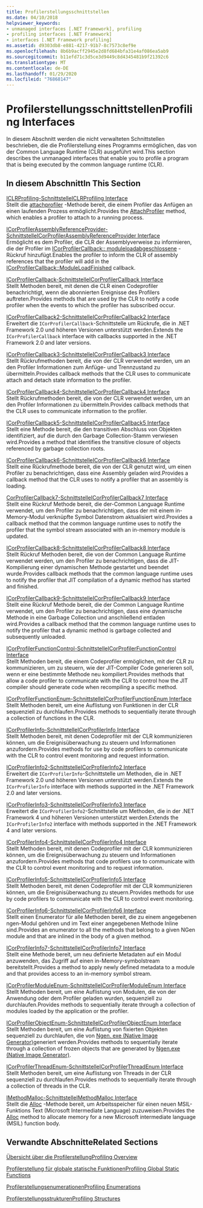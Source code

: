 ```yaml
---
title: Profilerstellungsschnittstellen
ms.date: 04/10/2018
helpviewer_keywords:
- unmanaged interfaces [.NET Framework], profiling
- profiling interfaces [.NET Framework]
- interfaces [.NET Framework profiling]
ms.assetid: d9303db8-e881-4217-91b7-8c7573c8ef9e
ms.openlocfilehash: 8b6b9acff2945e2d8fd684bfa31e4af086ea5ab9
ms.sourcegitcommit: b11efd71c3d5ce3d9449c8d4345481b9f21392c6
ms.translationtype: MT
ms.contentlocale: de-DE
ms.lasthandoff: 01/29/2020
ms.locfileid: "76868147"
---
```

# <a name="profiling-interfaces"></a><span data-ttu-id="85211-102">Profilerstellungsschnittstellen</span><span class="sxs-lookup"><span data-stu-id="85211-102">Profiling Interfaces</span></span>
<span data-ttu-id="85211-103">In diesem Abschnitt werden die nicht verwalteten Schnittstellen beschrieben, die die Profilerstellung eines Programms ermöglichen, das von der Common Language Runtime (CLR) ausgeführt wird.</span><span class="sxs-lookup"><span data-stu-id="85211-103">This section describes the unmanaged interfaces that enable you to profile a program that is being executed by the common language runtime (CLR).</span></span>  
  
## <a name="in-this-section"></a><span data-ttu-id="85211-104">In diesem Abschnitt</span><span class="sxs-lookup"><span data-stu-id="85211-104">In This Section</span></span>  
 [<span data-ttu-id="85211-105">ICLRProfiling-Schnittstelle</span><span class="sxs-lookup"><span data-stu-id="85211-105">ICLRProfiling Interface</span></span>](iclrprofiling-interface.md)  
 <span data-ttu-id="85211-106">Stellt die [attachprofiler](iclrprofiling-attachprofiler-method.md) -Methode bereit, die einem Profiler das Anfügen an einen laufenden Prozess ermöglicht.</span><span class="sxs-lookup"><span data-stu-id="85211-106">Provides the [AttachProfiler](iclrprofiling-attachprofiler-method.md) method, which enables a profiler to attach to a running process.</span></span>  
  
 [<span data-ttu-id="85211-107">ICorProfilerAssemblyReferenceProvider-Schnittstelle</span><span class="sxs-lookup"><span data-stu-id="85211-107">ICorProfilerAssemblyReferenceProvider Interface</span></span>](icorprofilerassemblyreferenceprovider-interface.md)  
 <span data-ttu-id="85211-108">Ermöglicht es dem Profiler, die CLR der Assemblyverweise zu informieren, die der Profiler im [ICorProfilerCallback:: moduleloadabgeschlossene](icorprofilercallback-moduleloadfinished-method.md) -Rückruf hinzufügt.</span><span class="sxs-lookup"><span data-stu-id="85211-108">Enables the profiler to inform the CLR of assembly references that the profiler will add in the [ICorProfilerCallback::ModuleLoadFinished](icorprofilercallback-moduleloadfinished-method.md) callback.</span></span>  
  
 [<span data-ttu-id="85211-109">ICorProfilerCallback-Schnittstelle</span><span class="sxs-lookup"><span data-stu-id="85211-109">ICorProfilerCallback Interface</span></span>](icorprofilercallback-interface.md)  
 <span data-ttu-id="85211-110">Stellt Methoden bereit, mit denen die CLR einen Codeprofiler benachrichtigt, wenn die abonnierten Ereignisse des Profilers auftreten.</span><span class="sxs-lookup"><span data-stu-id="85211-110">Provides methods that are used by the CLR to notify a code profiler when the events to which the profiler has subscribed occur.</span></span>  
  
 [<span data-ttu-id="85211-111">ICorProfilerCallback2-Schnittstelle</span><span class="sxs-lookup"><span data-stu-id="85211-111">ICorProfilerCallback2 Interface</span></span>](icorprofilercallback2-interface.md)  
 <span data-ttu-id="85211-112">Erweitert die `ICorProfilerCallback`-Schnittstelle um Rückrufe, die in .NET Framework 2.0 und höheren Versionen unterstützt werden.</span><span class="sxs-lookup"><span data-stu-id="85211-112">Extends the `ICorProfilerCallback` interface with callbacks supported in the .NET Framework 2.0 and later versions.</span></span>  
  
 [<span data-ttu-id="85211-113">ICorProfilerCallback3-Schnittstelle</span><span class="sxs-lookup"><span data-stu-id="85211-113">ICorProfilerCallback3 Interface</span></span>](icorprofilercallback3-interface.md)  
 <span data-ttu-id="85211-114">Stellt Rückrufmethoden bereit, die von der CLR verwendet werden, um an den Profiler Informationen zum Anfüge- und Trennzustand zu übermitteln.</span><span class="sxs-lookup"><span data-stu-id="85211-114">Provides callback methods that the CLR uses to communicate attach and detach state information to the profiler.</span></span>  
  
 [<span data-ttu-id="85211-115">ICorProfilerCallback4-Schnittstelle</span><span class="sxs-lookup"><span data-stu-id="85211-115">ICorProfilerCallback4 Interface</span></span>](icorprofilercallback4-interface.md)  
 <span data-ttu-id="85211-116">Stellt Rückrufmethoden bereit, die von der CLR verwendet werden, um an den Profiler Informationen zu übermitteln.</span><span class="sxs-lookup"><span data-stu-id="85211-116">Provides callback methods that the CLR uses to communicate information to the profiler.</span></span>  
  
 [<span data-ttu-id="85211-117">ICorProfilerCallback5-Schnittstelle</span><span class="sxs-lookup"><span data-stu-id="85211-117">ICorProfilerCallback5 Interface</span></span>](icorprofilercallback5-interface.md)  
 <span data-ttu-id="85211-118">Stellt eine Methode bereit, die den transitiven Abschluss von Objekten identifiziert, auf die durch den Garbage Collection-Stamm verwiesen wird.</span><span class="sxs-lookup"><span data-stu-id="85211-118">Provides a method that identifies the transitive closure of objects referenced by garbage collection roots.</span></span>  
  
 [<span data-ttu-id="85211-119">ICorProfilerCallback6-Schnittstelle</span><span class="sxs-lookup"><span data-stu-id="85211-119">ICorProfilerCallback6 Interface</span></span>](icorprofilercallback6-interface.md)  
 <span data-ttu-id="85211-120">Stellt eine Rückrufmethode bereit, die von der CLR genutzt wird, um einen Profiler zu benachrichtigen, dass eine Assembly geladen wird.</span><span class="sxs-lookup"><span data-stu-id="85211-120">Provides a callback method that the CLR uses to notify a profiler that an assembly is loading.</span></span>  
  
 [<span data-ttu-id="85211-121">CorProfilerCallback7-Schnittstelle</span><span class="sxs-lookup"><span data-stu-id="85211-121">ICorProfilerCallback7 Interface</span></span>](icorprofilercallback7-interface.md)  
 <span data-ttu-id="85211-122">Stellt eine Rückruf Methode bereit, die der-Common Language Runtime verwendet, um den Profiler zu benachrichtigen, dass der mit einem in-Memory-Modul verknüpfte Symbol Datenstrom aktualisiert wird.</span><span class="sxs-lookup"><span data-stu-id="85211-122">Provides a callback method that the common language runtime uses to notify the profiler that the symbol stream associated with an in-memory module is updated.</span></span>  

[<span data-ttu-id="85211-123">ICorProfilerCallback8-Schnittstelle</span><span class="sxs-lookup"><span data-stu-id="85211-123">ICorProfilerCallback8 Interface</span></span>](icorprofilercallback8-interface.md)  
<span data-ttu-id="85211-124">Stellt Rückruf Methoden bereit, die von der Common Language Runtime verwendet werden, um den Profiler zu benachrichtigen, dass die JIT-Kompilierung einer dynamischen Methode gestartet und beendet wurde.</span><span class="sxs-lookup"><span data-stu-id="85211-124">Provides callback methods that the common language runtime uses to notify the profiler that JIT compilation of a dynamic method has started and finished.</span></span>

[<span data-ttu-id="85211-125">ICorProfilerCallback9-Schnittstelle</span><span class="sxs-lookup"><span data-stu-id="85211-125">ICorProfilerCallback9 Interface</span></span>](icorprofilercallback9-interface.md)  
<span data-ttu-id="85211-126">Stellt eine Rückruf Methode bereit, die der Common Language Runtime verwendet, um den Profiler zu benachrichtigen, dass eine dynamische Methode in eine Garbage Collection und anschließend entladen wird.</span><span class="sxs-lookup"><span data-stu-id="85211-126">Provides a callback method that the common language runtime uses to notify the profiler that a dynamic method is garbage collected and subsequently unloaded.</span></span>

 [<span data-ttu-id="85211-127">ICorProfilerFunctionControl-Schnittstelle</span><span class="sxs-lookup"><span data-stu-id="85211-127">ICorProfilerFunctionControl Interface</span></span>](icorprofilerfunctioncontrol-interface.md)  
 <span data-ttu-id="85211-128">Stellt Methoden bereit, die einem Codeprofiler ermöglichen, mit der CLR zu kommunizieren, um zu steuern, wie der JIT-Compiler Code generieren soll, wenn er eine bestimmte Methode neu kompiliert.</span><span class="sxs-lookup"><span data-stu-id="85211-128">Provides methods that allow a code profiler to communicate with the CLR to control how the JIT compiler should generate code when recompiling a specific method.</span></span>  
  
 [<span data-ttu-id="85211-129">ICorProfilerFunctionEnum-Schnittstelle</span><span class="sxs-lookup"><span data-stu-id="85211-129">ICorProfilerFunctionEnum Interface</span></span>](icorprofilerfunctionenum-interface.md)  
 <span data-ttu-id="85211-130">Stellt Methoden bereit, um eine Auflistung von Funktionen in der CLR sequenziell zu durchlaufen.</span><span class="sxs-lookup"><span data-stu-id="85211-130">Provides methods to sequentially iterate through a collection of functions in the CLR.</span></span>  
  
 [<span data-ttu-id="85211-131">ICorProfilerInfo-Schnittstelle</span><span class="sxs-lookup"><span data-stu-id="85211-131">ICorProfilerInfo Interface</span></span>](icorprofilerinfo-interface.md)  
 <span data-ttu-id="85211-132">Stellt Methoden bereit, mit denen Codeprofiler mit der CLR kommunizieren können, um die Ereignisüberwachung zu steuern und Informationen anzufordern.</span><span class="sxs-lookup"><span data-stu-id="85211-132">Provides methods for use by code profilers to communicate with the CLR to control event monitoring and request information.</span></span>  
  
 [<span data-ttu-id="85211-133">ICorProfilerInfo2-Schnittstelle</span><span class="sxs-lookup"><span data-stu-id="85211-133">ICorProfilerInfo2 Interface</span></span>](icorprofilerinfo2-interface.md)  
 <span data-ttu-id="85211-134">Erweitert die `ICorProfilerInfo`-Schnittstelle um Methoden, die in .NET Framework 2.0 und höheren Versionen unterstützt werden.</span><span class="sxs-lookup"><span data-stu-id="85211-134">Extends the `ICorProfilerInfo` interface with methods supported in the .NET Framework 2.0 and later versions.</span></span>  
  
 [<span data-ttu-id="85211-135">ICorProfilerInfo3-Schnittstelle</span><span class="sxs-lookup"><span data-stu-id="85211-135">ICorProfilerInfo3 Interface</span></span>](icorprofilerinfo3-interface.md)  
 <span data-ttu-id="85211-136">Erweitert die `ICorProfilerInfo2`-Schnittstelle um Methoden, die in der .NET Framework 4 und höheren Versionen unterstützt werden.</span><span class="sxs-lookup"><span data-stu-id="85211-136">Extends the `ICorProfilerInfo2` interface with methods supported in the .NET Framework 4 and later versions.</span></span>  
  
 [<span data-ttu-id="85211-137">ICorProfilerInfo4-Schnittstelle</span><span class="sxs-lookup"><span data-stu-id="85211-137">ICorProfilerInfo4 Interface</span></span>](icorprofilerinfo4-interface.md)  
 <span data-ttu-id="85211-138">Stellt Methoden bereit, mit denen Codeprofiler mit der CLR kommunizieren können, um die Ereignisüberwachung zu steuern und Informationen anzufordern.</span><span class="sxs-lookup"><span data-stu-id="85211-138">Provides methods that code profilers use to communicate with the CLR to control event monitoring and to request information.</span></span>  
  
 [<span data-ttu-id="85211-139">ICorProfilerInfo5-Schnittstelle</span><span class="sxs-lookup"><span data-stu-id="85211-139">ICorProfilerInfo5 Interface</span></span>](icorprofilerinfo5-interface.md)  
 <span data-ttu-id="85211-140">Stellt Methoden bereit, mit denen Codeprofiler mit der CLR kommunizieren können, um die Ereignisüberwachung zu steuern.</span><span class="sxs-lookup"><span data-stu-id="85211-140">Provides methods for use by code profilers to communicate with the CLR to control event monitoring.</span></span>  
  
 [<span data-ttu-id="85211-141">ICorProfilerInfo6-Schnittstelle</span><span class="sxs-lookup"><span data-stu-id="85211-141">ICorProfilerInfo6 Interface</span></span>](icorprofilerinfo6-interface.md)  
 <span data-ttu-id="85211-142">Stellt einen Enumerator für alle Methoden bereit, die zu einem angegebenen ngen-Modul gehören und im Text einer angegebenen Methode Inline sind.</span><span class="sxs-lookup"><span data-stu-id="85211-142">Provides an enumerator to all the methods that belong to a given NGen module and that are inlined in the body of a given method.</span></span>  
  
 [<span data-ttu-id="85211-143">ICorProfilerInfo7-Schnittstelle</span><span class="sxs-lookup"><span data-stu-id="85211-143">ICorProfilerInfo7 Interface</span></span>](icorprofilerinfo7-interface.md)  
 <span data-ttu-id="85211-144">Stellt eine Methode bereit, um neu definierte Metadaten auf ein Modul anzuwenden, das Zugriff auf einen in-Memory-symbolstream bereitstellt.</span><span class="sxs-lookup"><span data-stu-id="85211-144">Provides a method to apply newly defined metadata to a module and that provides access to an in-memory symbol stream.</span></span>  
  
 [<span data-ttu-id="85211-145">ICorProfilerModuleEnum-Schnittstelle</span><span class="sxs-lookup"><span data-stu-id="85211-145">ICorProfilerModuleEnum Interface</span></span>](icorprofilermoduleenum-interface.md)  
 <span data-ttu-id="85211-146">Stellt Methoden bereit, um eine Auflistung von Modulen, die von der Anwendung oder dem Profiler geladen wurden, sequenziell zu durchlaufen.</span><span class="sxs-lookup"><span data-stu-id="85211-146">Provides methods to sequentially iterate through a collection of modules loaded by the application or the profiler.</span></span>  
  
 [<span data-ttu-id="85211-147">ICorProfilerObjectEnum-Schnittstelle</span><span class="sxs-lookup"><span data-stu-id="85211-147">ICorProfilerObjectEnum Interface</span></span>](icorprofilerobjectenum-interface.md)  
 <span data-ttu-id="85211-148">Stellt Methoden bereit, um eine Auflistung von fixierten Objekten sequenziell zu durchlaufen, die von [Ngen. exe (Native Image Generator)](../../../../docs/framework/tools/ngen-exe-native-image-generator.md)generiert werden.</span><span class="sxs-lookup"><span data-stu-id="85211-148">Provides methods to sequentially iterate through a collection of frozen objects that are generated by [Ngen.exe (Native Image Generator)](../../../../docs/framework/tools/ngen-exe-native-image-generator.md).</span></span>  
  
 [<span data-ttu-id="85211-149">ICorProfilerThreadEnum-Schnittstelle</span><span class="sxs-lookup"><span data-stu-id="85211-149">ICorProfilerThreadEnum Interface</span></span>](icorprofilerthreadenum-interface.md)  
 <span data-ttu-id="85211-150">Stellt Methoden bereit, um eine Auflistung von Threads in der CLR sequenziell zu durchlaufen.</span><span class="sxs-lookup"><span data-stu-id="85211-150">Provides methods to sequentially iterate through a collection of threads in the CLR.</span></span>  
  
 [<span data-ttu-id="85211-151">IMethodMalloc-Schnittstelle</span><span class="sxs-lookup"><span data-stu-id="85211-151">IMethodMalloc Interface</span></span>](imethodmalloc-interface.md)  
 <span data-ttu-id="85211-152">Stellt die [Alloc](imethodmalloc-alloc-method.md) -Methode bereit, um Arbeitsspeicher für einen neuen MSIL-Funktions Text (Microsoft Intermediate Language) zuzuweisen.</span><span class="sxs-lookup"><span data-stu-id="85211-152">Provides the [Alloc](imethodmalloc-alloc-method.md) method to allocate memory for a new Microsoft intermediate language (MSIL) function body.</span></span>  
  
## <a name="related-sections"></a><span data-ttu-id="85211-153">Verwandte Abschnitte</span><span class="sxs-lookup"><span data-stu-id="85211-153">Related Sections</span></span>  
 [<span data-ttu-id="85211-154">Übersicht über die Profilerstellung</span><span class="sxs-lookup"><span data-stu-id="85211-154">Profiling Overview</span></span>](profiling-overview.md)  
  
 [<span data-ttu-id="85211-155">Profilerstellung für globale statische Funktionen</span><span class="sxs-lookup"><span data-stu-id="85211-155">Profiling Global Static Functions</span></span>](profiling-global-static-functions.md)  
  
 [<span data-ttu-id="85211-156">Profilerstellungsenumerationen</span><span class="sxs-lookup"><span data-stu-id="85211-156">Profiling Enumerations</span></span>](profiling-enumerations.md)  
  
 [<span data-ttu-id="85211-157">Profilerstellungsstrukturen</span><span class="sxs-lookup"><span data-stu-id="85211-157">Profiling Structures</span></span>](profiling-structures.md)
